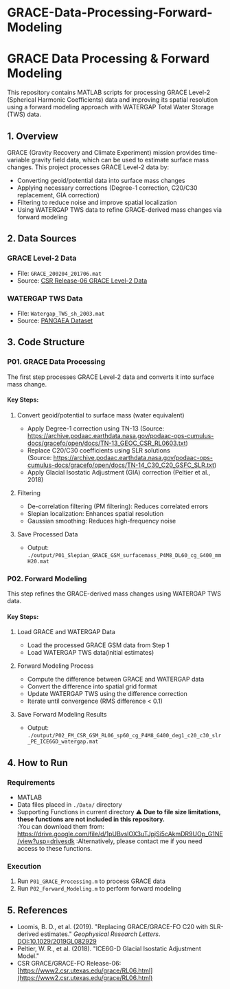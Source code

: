 # GRACE-Data-Processing-Forward-Modeling
# GRACE Data Processing & Forward Modeling

This repository contains MATLAB scripts for processing GRACE Level-2 (Spherical Harmonic Coefficients) data and improving its spatial resolution using a forward modeling approach with WATERGAP Total Water Storage (TWS) data.  

## 1. Overview
GRACE (Gravity Recovery and Climate Experiment) mission provides time-variable gravity field data, which can be used to estimate surface mass changes. This project processes GRACE Level-2 data by:  
- Converting geoid/potential data into surface mass changes  
- Applying necessary corrections (Degree-1 correction, C20/C30 replacement, GIA correction)  
- Filtering to reduce noise and improve spatial localization
- Using WATERGAP TWS data to refine GRACE-derived mass changes via forward modeling  

## 2. Data Sources
### GRACE Level-2 Data  
- File: `GRACE_200204_201706.mat`  
- Source: [CSR Release-06 GRACE Level-2 Data](https://www2.csr.utexas.edu/grace/RL06.html)  

### WATERGAP TWS Data  
- File: `Watergap_TWS_sh_2003.mat`  
- Source: [PANGAEA Dataset](https://doi.pangaea.de/10.1594/PANGAEA.918447)  

## 3. Code Structure
### P01. GRACE Data Processing  
The first step processes GRACE Level-2 data and converts it into surface mass change.  

#### Key Steps:  
1. Convert geoid/potential to surface mass (water equivalent)  
   - Apply Degree-1 correction using TN-13
     (Source: https://archive.podaac.earthdata.nasa.gov/podaac-ops-cumulus-docs/gracefo/open/docs/TN-13_GEOC_CSR_RL0603.txt)
   - Replace C20/C30 coefficients using SLR solutions  
     (Source: https://archive.podaac.earthdata.nasa.gov/podaac-ops-cumulus-docs/gracefo/open/docs/TN-14_C30_C20_GSFC_SLR.txt)
   - Apply Glacial Isostatic Adjustment (GIA) correction 
     (Peltier et al., 2018)

2. Filtering
   - De-correlation filtering (PM filtering):
     Reduces correlated errors  
   - Slepian localization: Enhances spatial resolution  
   - Gaussian smoothing: Reduces high-frequency noise  

3. Save Processed Data
   - Output: `./output/P01_Slepian_GRACE_GSM_surfacemass_P4M8_DL60_cg_G400_mmH20.mat`  
### P02. Forward Modeling
This step refines the GRACE-derived mass changes using WATERGAP TWS data.  

#### Key Steps:
1. Load GRACE and WATERGAP Data 
   - Load the processed GRACE GSM data from Step 1  
   - Load WATERGAP TWS data(initial estimates)  

2. Forward Modeling Process
   - Compute the difference between GRACE and WATERGAP data
   - Convert the difference into spatial grid format  
   - Update WATERGAP TWS using the difference correction  
   - Iterate until convergence (RMS difference < 0.1)  

3. Save Forward Modeling Results
   - Output: `./output/P02_FM_CSR_GSM_RL06_sp60_cg_P4M8_G400_deg1_c20_c30_slr_PE_ICE6GD_watergap.mat`  

## 4. How to Run  
### Requirements 
- MATLAB  
- Data files placed in `./Data/` directory  
- Supporting Functions in current directory
  ⚠️ **Due to file size limitations, these functions are not included in this repository.**  
  :You can download them from: https://drive.google.com/file/d/1pUBvslOX3uTJpjSi5cAkmDR9UOp_G1NE/view?usp=drivesdk
  :Alternatively, please contact me if you need access to these functions.  

### Execution
1. Run `P01_GRACE_Processing.m` to process GRACE data  
2. Run `P02_Forward_Modeling.m` to perform forward modeling  

## 5. References 
- Loomis, B. D., et al. (2019). "Replacing GRACE/GRACE-FO C20 with SLR-derived estimates." *Geophysical Research Letters*. [DOI:10.1029/2019GL082929](https://doi.org/10.1029/2019GL082929)  
- Peltier, W. R., et al. (2018). "ICE6G-D Glacial Isostatic Adjustment Model."  
- CSR GRACE/GRACE-FO Release-06: [https://www2.csr.utexas.edu/grace/RL06.html](https://www2.csr.utexas.edu/grace/RL06.html)  

